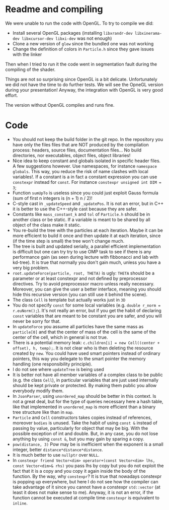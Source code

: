 # Readme and compiling

We were unable to run the code with OpenGL. To try to compile we did:
* Install several OpenGL packages (installing `libxrandr-dev libxinerama-dev libxcursor-dev libxi-dev` was not enough)
* Clone a new version of `glew` since the bundled one was not working
* Change the definition of colors in `Particle.h` since they gave issues with the linker 

Then when I tried to run it the code went in segmentation fault during the compiling of the shader.

Things are not so surprising since OpenGL is a bit delicate. Unfortunately we did not have the time to do further tests. We will see the OpneGL version during your presentation! Anyway, the integration with OpenGL is very good effort.

The version without OpenGL compiles and runs fine.


# Code
* You should not keep the build folder in the git repo. In the repository you have only the files files that are NOT produced by the compilation process: headers, source files, documentation files... No build directories, nor executables, object files, object libraries!
* Nice idea to keep constant and globals isolated in specific header files. 
A few suggestions however. Use namespaces, for instance 
`namespace globals`. This way, you reduce the risk of name clashes with local variables!. If a constant is a in fact a constant expression you can use `constexpr` instead for `const`. For instance `constexpr unsigned int DIM = 3`;
* Function `sumUpTo` is useless since you could just exploit Gauss formula (sum of first n integers is (n + 1) n / 2)!
* C-style cast in `_updateSpeed` and `_updatePos`. It is not an error, but in C++ it is better to use the C++-style cast because they are safer.
* Constants like `mass_constant_k` and `tol` of `Particle.h` should be in another class or be static. If a variable is meant to be shared by all object of the class make it static. 
* You re-build the tree with the particles at each iteration. Maybe it can  be more efficient to build it once and then update it at each iteration, since (if the time step is small) the tree won't change much.
* The tree is built and updated serially, a parallel efficient implementation is difficult but one can try try to use OMP task to see if there is any performance gain (as seen during lecture with fibbonacci and lab with kd-tree). It is true that normally you don't gain much, unless you have a very big problem.
* `root.updateForce(particle, root, THETA)` is ugly: `THETA` should be a parameter or at least constexpr and not defined by preprocessor directives.  Try to avoid preprocessor macro unless really necessary. Moreover, you can give the user a better interface, meaning you should hide this recursive version (you can still use it behind the scene).
* The class `Cell` is template but actually works just in `3D`
* You do not specify `const` for some local variables (e.g. `double r_norm = r.euNorm();`). It's not really an error, but if you get the habit of declaring `const` variables that are meant to be constant you are safer, and you will never be sorry for that.
* In `updateForce` you assume all particles have the same mass as `particle[0]` and that the center of mass of the cell is the same of the center of the cell, which in general is not true. 
* There is a potential memory leak: `c.children[i] = new Cell((center + offset), h, temp);`. It is not clear who is then deleting the resource created by `new`. You could have used smart pointers instead of ordinary pointers, this way you delegate to the smart pointer the memory handling (one responsibility principle). 
* I do not see where `updateTree` is being used
* It is better not have all member variables of a complex class to be public (e.g. the class `Cell`), in particular variables that are just used internally should be kept private or protected. By making them public you allow everybody modify them.
* In `JsonParser`, using `unordered_map` should be better in this context. Is not a great deal, but for the type of queries necessary here a hash table, like that implemented in `unordered_map` is more efficient than a binary tree structure like than in `map`.
* `Particle` and `Cell` constructors takes copies instead of references, moreover `bodies` is unused. Take the habit of using  `const &` instead of passing by value, particularly for object that may be big.
With the possible exception of int and double. But, in any case, you do not lose anything by using `const &`, but you may gain by sparing a copy.
* `pow(distance, 3)` Pow may be is inefficient when the exponent is a small integer, better `distance*distance*distance`.
* It is much better to use `nullptr` over `NULL`.
* In `constexpr friend Vector<dim> operator+(const Vector<dim> lhs, const Vector<dim>& rhs)` you pass lhs by copy but you do not exploit the fact that it is a copy and you copy it again inside the body of the function. By the way, why `constexpr`? It is true that nowadays constexpr is popping up everywhere, but here I do not see how the compiler can take advantage of it  since you cannot have a constexpr `std::vector` (at least it does not make sense to me). Anyway, it is not an error, if the function cannot be executed at compile time `constexpr` is equivalent to `inline`.


